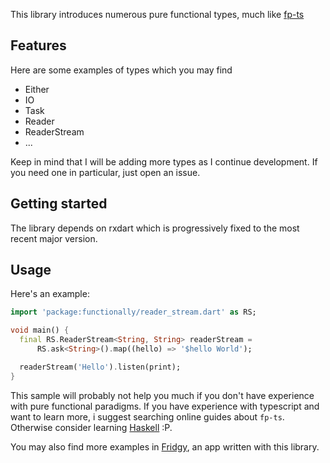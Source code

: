 This library introduces numerous pure functional types, much like [fp-ts](https://gcanti.github.io/fp-ts/)

## Features

Here are some examples of types which you may find

- Either
- IO
- Task
- Reader
- ReaderStream
- ...

Keep in mind that I will be adding more types as I continue development.
If you need one in particular, just open an issue.

## Getting started

The library depends on rxdart which is progressively fixed to the most recent major version.

## Usage

Here's an example:

```dart
import 'package:functionally/reader_stream.dart' as RS;

void main() {
  final RS.ReaderStream<String, String> readerStream =
      RS.ask<String>().map((hello) => '$hello World');

  readerStream('Hello').listen(print);
}
```
This sample will probably not help you much if you don't have experience with pure functional paradigms.
If you have experience with typescript and want to learn more, i suggest searching online guides about `fp-ts`.
Otherwise consider learning [Haskell](https://www.haskell.org/) :P.

You may also find more examples in [Fridgy](https://github.com/fgaudo/fridgy), an app written with this library.